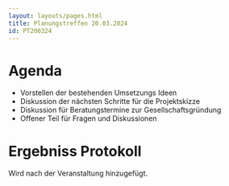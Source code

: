 ```yaml
---
layout: layouts/pages.html
title: Planungstreffen 20.03.2024
id: PT200324
---
```

# Agenda

* Vorstellen der bestehenden Umsetzungs Ideen
* Diskussion der nächsten Schritte für die Projektskizze
* Diskussion für Beratungstermine zur Gesellschaftsgründung
* Offener Teil für Fragen und Diskussionen

# Ergebniss Protokoll

Wird nach der Veranstaltung hinzugefügt.